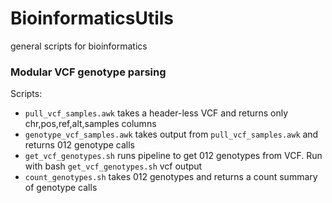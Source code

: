 # BioinformaticsUtils
general scripts for bioinformatics

### Modular VCF genotype parsing
Scripts:
- `pull_vcf_samples.awk` takes a header-less VCF and returns only chr,pos,ref,alt,samples columns
- `genotype_vcf_samples.awk` takes output from `pull_vcf_samples.awk` and returns 012 genotype calls
- `get_vcf_genotypes.sh` runs pipeline to get 012 genotypes from VCF. Run with bash `get_vcf_genotypes.sh` vcf output
- `count_genotypes.sh` takes 012 genotypes and returns a count summary of genotype calls
